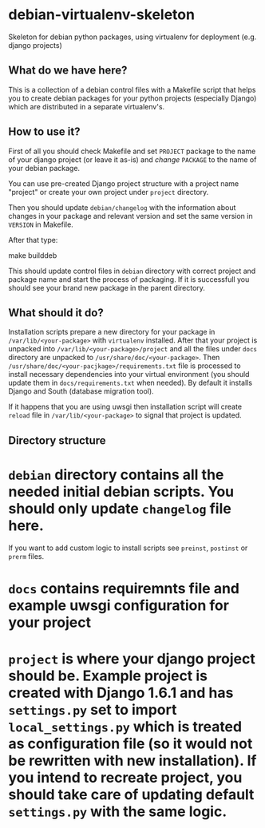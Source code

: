 debian-virtualenv-skeleton
==========================

Skeleton for debian python packages, using virtualenv for deployment (e.g. django projects)

What do we have here?
---------------------

This is a collection of a debian control files with a Makefile script that helps you to create debian packages
for your python projects (especially Django) which are distributed in a separate virtualenv's.

How to use it?
--------------

First of all you should check Makefile and set `PROJECT` package to the name of your django project (or leave it as-is) and *change* `PACKAGE` to the name of your debian package.

You can use pre-created Django project structure with a project name "project" or create your own project under `project` directory.

Then you should update `debian/changelog` with the information about changes in your package and relevant version and set the same version in `VERSION` in Makefile.

After that type:

   make builddeb
   
This should update control files in `debian` directory with correct project and package name and start the process of packaging. If it is successfull you should see your brand new package in the parent directory.

What should it do?
------------------

Installation scripts prepare a new directory for your package in `/var/lib/<your-package>` with `virtualenv` installed. After that your project is unpacked into `/var/lib/<your-package>/project` and all the files under `docs` directory are unpacked to `/usr/share/doc/<your-package>`. Then `/usr/share/doc/<your-pacjkage>/requirements.txt` file is processed to install necessary dependencies into your virtual environment (you should update them in `docs/requirements.txt` when needed). By default it installs Django and South (database migration tool).

If it happens that you are using uwsgi then installation script will create `reload` file in  `/var/lib/<your-package>` to signal that project is updated.

Directory structure
-------------------
 # `debian` directory contains all the needed initial debian scripts. You should only update `changelog` file here.
 If you want to add custom logic to install scripts see `preinst`, `postinst` or `prerm` files.
 # `docs` contains requiremnts file and example uwsgi configuration for your project
 # `project` is where your django project should be. Example project is created with Django 1.6.1 and has `settings.py` set to import `local_settings.py` which is treated as configuration file (so it would not be rewritten with new installation). If you intend to recreate project, you should take care of updating default `settings.py` with the same logic.
